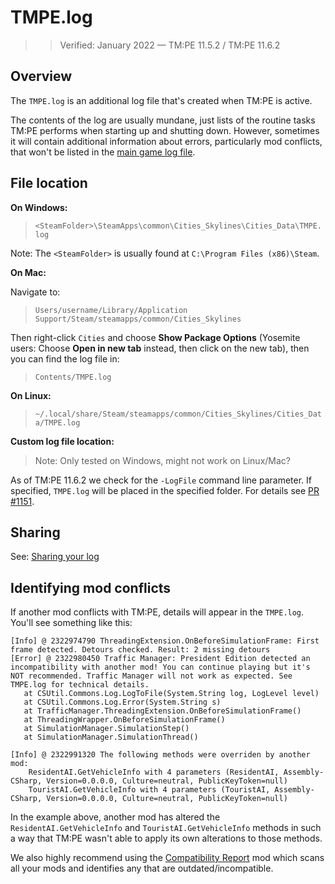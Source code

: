 # TMPE.log

> > Verified: January 2022 — TM:PE 11.5.2 / TM:PE 11.6.2

## Overview

The `TMPE.log` is an additional log file that's created when TM:PE is active.

The contents of the log are usually mundane, just lists of the routine tasks TM:PE performs when starting up and
shutting down. However, sometimes it will contain additional information about errors, particularly mod conflicts, that
won't be listed in the [main game log file](Share-your-Cities-Skylines-log-file.md).

## File location

**On Windows:**

> `<SteamFolder>\SteamApps\common\Cities_Skylines\Cities_Data\TMPE.log`

Note: The `<SteamFolder>` is usually found at `C:\Program Files (x86)\Steam`.

**On Mac:**

Navigate to:

> `Users/username/Library/Application Support/Steam/steamapps/common/Cities_Skylines`

Then right-click `Cities` and choose **Show Package Options** (Yosemite users: Choose **Open in new tab** instead, then
click on the new tab), then you can find the log file in:

> `Contents/TMPE.log`

**On Linux:**

> `~/.local/share/Steam/steamapps/common/Cities_Skylines/Cities_Data/TMPE.log`

**Custom log file location:**

> Note: Only tested on Windows, might not work on Linux/Mac?

As of TM:PE 11.6.2 we check for the `-LogFile` command line parameter. If specified, `TMPE.log` will be placed in the
specified folder. For details see [PR #1151](https://github.com/CitiesSkylinesMods/TMPE/pull/1151).

## Sharing

See: [Sharing your log](Share-your-Cities-Skylines-log-file.md#sharing-your-log-file)

## Identifying mod conflicts

If another mod conflicts with TM:PE, details will appear in the `TMPE.log`. You'll see something like this:

```
[Info] @ 2322974790 ThreadingExtension.OnBeforeSimulationFrame: First frame detected. Detours checked. Result: 2 missing detours
[Error] @ 2322980450 Traffic Manager: President Edition detected an incompatibility with another mod! You can continue playing but it's NOT recommended. Traffic Manager will not work as expected. See TMPE.log for technical details.
   at CSUtil.Commons.Log.LogToFile(System.String log, LogLevel level)
   at CSUtil.Commons.Log.Error(System.String s)
   at TrafficManager.ThreadingExtension.OnBeforeSimulationFrame()
   at ThreadingWrapper.OnBeforeSimulationFrame()
   at SimulationManager.SimulationStep()
   at SimulationManager.SimulationThread()

[Info] @ 2322991320 The following methods were overriden by another mod:
	ResidentAI.GetVehicleInfo with 4 parameters (ResidentAI, Assembly-CSharp, Version=0.0.0.0, Culture=neutral, PublicKeyToken=null)
	TouristAI.GetVehicleInfo with 4 parameters (TouristAI, Assembly-CSharp, Version=0.0.0.0, Culture=neutral, PublicKeyToken=null)
```

In the example above, another mod has altered the `ResidentAI.GetVehicleInfo` and `TouristAI.GetVehicleInfo` methods in
such a way that TM:PE wasn't able to apply its own alterations to those methods.

We also highly recommend using
the [Compatibility Report](https://steamcommunity.com/sharedfiles/filedetails/?id=2633433869) mod which scans all your
mods and identifies any that are outdated/incompatible.